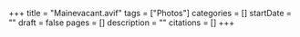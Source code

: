 +++
title = "Mainevacant.avif"
tags = ["Photos"]
categories = []
startDate = ""
draft = false
pages = []
description = ""
citations = []
+++
